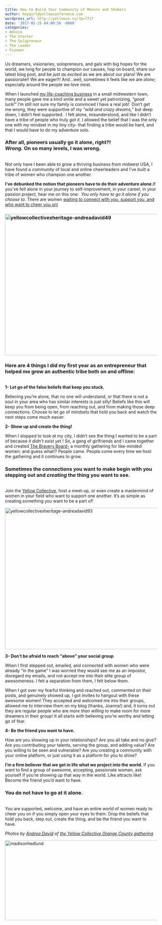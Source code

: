 ```yaml
---
title: How to Build Your Community of Movers and Shakers
author: heygirl@yellowconference.com
wordpress_url: http://yellowco.co/?p=7717
date: '2017-01-25 04:00:56 -0800'
categories:
- Advice
- The Starter
- The Solopreneur
- The Leader
- Pioneer
---
```

<p> Us dreamers, visionaries, solopreneurs, and gals with big hopes for the world, we long for people to champion our causes, hop on board, share our latest blog post, and be  <i> just as excited </i>  as we are about our plans! We are passionate!! We are eager!!! And...well, sometimes it feels like we are  <i> alone;  </i> especially around the people we love most.  </p>
<p> When I launched <a href="http://www.madisonhedlund.co/">my life-coaching business</a> in a small midwestern town, many people gave me a kind smile and a sweet yet patronizing,  <i> &ldquo;good luck!&rdquo; </i>  I&rsquo;m still not sure my family is convinced I have a real job! &nbsp;Don&rsquo;t get me wrong, they were supportive of my <i>  &ldquo;wild and crazy dreams,&rdquo; </i>  but deep down, I didn&rsquo;t feel supported. &nbsp;I felt alone, misunderstood, and like I didn&rsquo;t have a tribe of people who truly <i>  got it.  </i> I allowed the belief that I was the only one with my mindset in my tiny city- that finding a tribe would be hard, and that I would have to do my adventure solo. </p>
<h3><strong>After all, pioneers usually go it alone, right?!<br />
</strong><strong><em>Wrong.</em> On so many levels, I was wrong. </strong></h3><br />
Not only have I been able to grow a thriving business from midwest USA, I have found a community of local and online cheerleaders and I&rsquo;ve built a tribe of women who champion one another.</p>
<p><b>I&rsquo;ve debunked the notion that pioneers have to do their adventure alone.</b>If you&rsquo;ve felt alone in your journey to self-improvement, in your career, in your passion project, hear me on this one:&nbsp; <em>You only have to go it alone if you choose to.</em> There are women <a href="http://yellowcollective.co/">waiting to connect with you, support you, and who want to cheer you on! </a> </p>
<h3><a href="http://yellowco.co/wp-content/uploads/2017/01/YellowCollectivexHeritage-AndreaDavid49.jpg"><img class="alignnone size-full wp-image-7723" src="http://yellowco.co/wp-content/uploads/2017/01/YellowCollectivexHeritage-AndreaDavid49.jpg" alt="yellowcollectivexheritage-andreadavid49" width="700" height="467" /></a></h3></p>
<h3>Here are 4 things I did my first year as an entrepreneur that helped me grow an authentic tribe both on and offline:</h3><br />
<b>1- Let go of the false beliefs that keep you stuck.</b></p>
<p> Believing you&rsquo;re alone, that no one will understand, or that there is not a soul in your area who has similar interests is just silly! Beliefs like this will keep you from being open, from reaching out, and from making those deep connections. Choose to let go of mindsets that hold you back and watch the next steps come much easier.  </p>
<p><b>2- Show up and create the thing!</b></p>
<p> When I stopped to look at my city, I didn&rsquo;t see the thing I wanted to be a part of because  <i> it didn&rsquo;t exist yet </i> ! So, a gang of girlfriends and I came together and created <a href="http://www.thebraveryboard.com/">The Bravery Board-</a> a monthly gathering for like-minded women; and guess what!? People came. People come every time we host the gathering and it continues to grow. </p>
<h3><strong>Sometimes the connections you want to make begin with you stepping out and <i>creating</i></strong> <strong> the thing you want to see.</strong> </h3><br />
 Join the&nbsp;<a href="http://yellowcollective.co/">Yellow Collective</a>, host a&nbsp;meet-up, or even create a mastermind of women in your field who want to support one another. It&rsquo;s as simple as creating something you want to be a part of! </p>
<p> <a href="http://yellowco.co/wp-content/uploads/2017/01/YellowCollectivexHeritage-AndreaDavid93.jpg"><img class="alignnone size-full wp-image-7730" src="http://yellowco.co/wp-content/uploads/2017/01/YellowCollectivexHeritage-AndreaDavid93.jpg" alt="yellowcollectivexheritage-andreadavid93" width="700" height="467" /></a> </p>
<p><b>3- Don&rsquo;t be afraid to reach &ldquo;above&rdquo; your social group</b></p>
<p> When I first stepped out, emailed, and connected with women who were already &ldquo;in the game" I was worried they would see me as an impostor, disregard my emails, and not accept me into their elite group of awesomeness. I felt a separation from them, I felt below them. </p>
<p> When I got over my fearful thinking and reached out, commented on their posts, and genuinely showed up, I got invites to hangout with these awesome women! They accepted and welcomed me into their groups, allowed me to interview them on my blog (thanks, Joanna!) and, it turns out they are regular people who are  <i> more than willing </i>  to make room for more dreamers in their group! It all starts with believing you&rsquo;re worthy and letting go of fear. </p>
<p><b>4- Be the friend you want to have.</b></p>
<p> How are you showing up in your relationships? Are you all take and no give? Are you contributing your talents, serving the group, and adding value? Are you willing to be seen and vulnerable? Are you creating a community with your online platform, or just using it as a platform for you to shine? </p>
<p> <strong>I&rsquo;m a firm believer that we get in life what we project into the world.</strong> If you want to find a group of awesome, accepting, passionate women, ask yourself if you&rsquo;re showing up that way in the world. Like attracts like! Become the friend you&rsquo;d want to have.  </p>
<h3><strong>You do not have to go at it alone.&nbsp;</strong></h3><br />
You are supported, welcome, and have an entire world of women ready to cheer you on if you simply open your eyes to them. Drop the beliefs that hold you back, step out, create the thing, and be the friend you want to have.</p>
<p><em>Photos by <a href="http://andreadavid.co/">Andrea David</a> of <a href="http://yellowcollective.co/">the Yellow Collective Orange County gathering</a>&nbsp;</em></p>
<p><a href="http://www.madisonhedlund.co/" target="_blank"><img class="aligncenter wp-image-7734 size-full" src="http://yellowco.co/wp-content/uploads/2017/01/MADISONHEDLUND.jpg" alt="madisonhedlund" width="700" height="264" /></a></p>
<p>&nbsp;</p>
